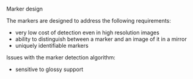 Marker design

The markers are designed to address the following requirements:

* very low cost of detection even in high resolution images
* ability to distinguish between a marker and an image of it in a mirror
* uniquely identifiable markers

Issues with the marker detection algorithm:

* sensitive to glossy support

